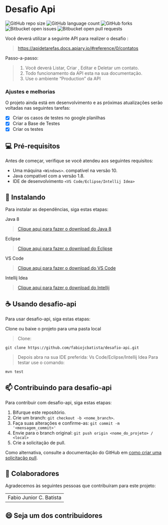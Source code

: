 # Desafio Api

![GitHub repo size](https://img.shields.io/github/repo-size/fabiojcbatista/desafio-api?style=for-the-badge)
![GitHub language count](https://img.shields.io/github/languages/count/fabiojcbatista/desafio-api?style=for-the-badge)
![GitHub forks](https://img.shields.io/github/forks/fabiojcbatista/desafio-api?style=for-the-badge)
![Bitbucket open issues](https://img.shields.io/bitbucket/issues/fabiojcbatista/desafio-api?style=for-the-badge)
![Bitbucket open pull requests](https://img.shields.io/bitbucket/pr-raw/fabiojcbatista/desafio-api?style=for-the-badge)

Você deverá utilizar a seguinte API para realizer o desafio :

> https://apidetarefas.docs.apiary.io/#reference/0/contatos

Passo-a-passo:

> 1. Você deverá Listar, Criar , Editar e Deletar um contato.
> 2. Todo funcionamento da API esta na sua documentação.
> 3. Use o ambiente “Production” da API


### Ajustes e melhorias

O projeto ainda está em desenvolvimento e as próximas atualizações serão voltadas nas seguintes tarefas:

- [x] Criar os casos de testes no google planilhas
- [x] Criar a Base de Testes
- [x] Criar os testes

## 💻 Pré-requisitos

Antes de começar, verifique se você atendeu aos seguintes requisitos:

- Uma máquina `<Windows>`. compatível na versão 10.
- Java compatível com a versão 1.8.
- IDE de desenvolvimento `<VS Code/Eclipse/Intellij Idea>`

## 🚀 Instalando

Para instalar as dependências, siga estas etapas:


Java 8

> [Clique aqui para fazer o download do Java 8](https://javadl.oracle.com/webapps/download/AutoDL?BundleId=246471_2dee051a5d0647d5be72a7c0abff270e)

Eclipse

> [Clique aqui para fazer o download do Eclipse](https://www.eclipse.org/downloads/)

VS Code

> [Clique aqui para fazer o download do VS Code](https://code.visualstudio.com/download)

Intellij Idea

> [Clique aqui para fazer o download do Intellij](https://www.jetbrains.com/pt-br/idea/download/)

## ☕ Usando desafio-api

Para usar desafio-api, siga estas etapas:

Clone ou baixe o projeto para uma pasta local

> Clone:

```
git clone https://github.com/fabiojcbatista/desafio-api.git
```

> Depois abra na sua IDE preferida: Vs Code/Eclipse/Intellij Idea
> Para testar use o comando:

```
mvn test
```

## 📫 Contribuindo para desafio-api

Para contribuir com desafio-api, siga estas etapas:

1. Bifurque este repositório.
2. Crie um branch: `git checkout -b <nome_branch>`.
3. Faça suas alterações e confirme-as: `git commit -m '<mensagem_commit>'`
4. Envie para o branch original: `git push origin <nome_do_projeto> / <local>`
5. Crie a solicitação de pull.

Como alternativa, consulte a documentação do GitHub em [como criar uma solicitação pull](https://help.github.com/en/github/collaborating-with-issues-and-pull-requests/creating-a-pull-request).

## 🤝 Colaboradores

Agradecemos às seguintes pessoas que contribuíram para este projeto:

<table>
  <tr>
    <td align="center">Fabio Junior C. Batista</td>

  </tr>
</table>

## 😄 Seja um dos contribuidores<br>

